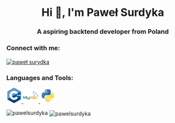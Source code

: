 <h1 align="center">Hi 👋, I'm Paweł Surdyka</h1>
<h3 align="center">A aspiring backtend developer from Poland</h3>

<h3 align="left">Connect with me:</h3>
<p align="left">
<a href="https://linkedin.com/in/paweł surydka" target="blank"><img align="center" src="https://raw.githubusercontent.com/rahuldkjain/github-profile-readme-generator/master/src/images/icons/Social/linked-in-alt.svg" alt="paweł surydka" height="30" width="40" /></a>
</p>

<h3 align="left">Languages and Tools:</h3>
<p align="left"> <a href="https://www.w3schools.com/cpp/" target="_blank" rel="noreferrer"> <img src="https://raw.githubusercontent.com/devicons/devicon/master/icons/cplusplus/cplusplus-original.svg" alt="cplusplus" width="40" height="40"/> </a> <a href="https://www.mysql.com/" target="_blank" rel="noreferrer"> <img src="https://raw.githubusercontent.com/devicons/devicon/master/icons/mysql/mysql-original-wordmark.svg" alt="mysql" width="40" height="40"/> </a> <a href="https://www.python.org" target="_blank" rel="noreferrer"> <img src="https://raw.githubusercontent.com/devicons/devicon/master/icons/python/python-original.svg" alt="python" width="40" height="40"/> </a> </p>

<p><img align="left" src="https://github-readme-stats.vercel.app/api/top-langs?username=pawelsurdyka&show_icons=true&locale=en&layout=compact" alt="pawelsurdyka" /></p>

<p>&nbsp;<img align="center" src="https://github-readme-stats.vercel.app/api?username=pawelsurdyka&show_icons=true&locale=en" alt="pawelsurdyka" /></p>
